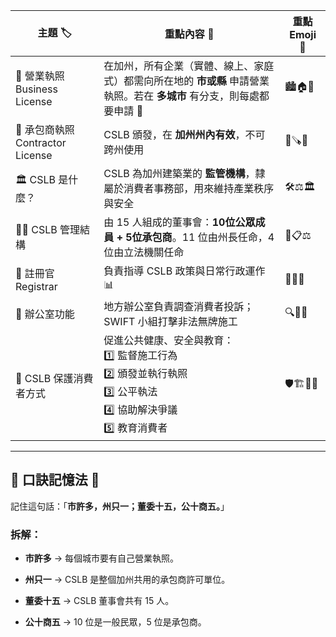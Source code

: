 
|主題 🏷|重點內容 🧠|重點 Emoji 🌟|
|---|---|---|
|📌 營業執照 Business License|在加州，所有企業（實體、線上、家庭式）都需向所在地的 **市或縣** 申請營業執照。若在 **多城市** 有分支，則每處都要申請 📄|🏙🏠📑|
|📌 承包商執照 Contractor License|CSLB 頒發，在 **加州州內有效**，不可跨州使用|🧱🪚📍|
|🏛 CSLB 是什麼？|CSLB 為加州建築業的 **監管機構**，隸屬於消費者事務部，用來維持產業秩序與安全|🛠⚖️🏛|
|🧑‍⚖️ CSLB 管理結構|由 15 人組成的董事會：**10位公眾成員 + 5位承包商**。11 位由州長任命，4 位由立法機關任命|👥📋⚖️|
|📍 註冊官 Registrar|負責指導 CSLB 政策與日常行政運作 📊|🧑‍💼📝|
|🏢 辦公室功能|地方辦公室負責調查消費者投訴；SWIFT 小組打擊非法無牌施工|🔍👷🚫|
|🔐 CSLB 保護消費者方式|促進公共健康、安全與教育：  <br>1️⃣ 監督施工行為  <br>2️⃣ 頒發並執行執照  <br>3️⃣ 公平執法  <br>4️⃣ 協助解決爭議  <br>5️⃣ 教育消費者|🛡🏗📘✅|

---

## 🧠 口訣記憶法 🧠

記住這句話：「**市許多，州只一；董委十五，公十商五。**」

### 拆解：

- **市許多** → 每個城市要有自己營業執照。
    
- **州只一** → CSLB 是整個加州共用的承包商許可單位。
    
- **董委十五** → CSLB 董事會共有 15 人。
    
- **公十商五** → 10 位是一般民眾，5 位是承包商。